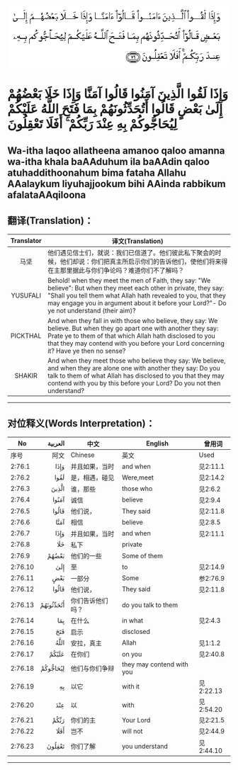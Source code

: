 ![002:076](images/002_076.gif)

#  وَإِذَا لَقُوا الَّذِينَ آمَنُوا قَالُوا آمَنَّا وَإِذَا خَلَا بَعْضُهُمْ إِلَىٰ بَعْضٍ قَالُوا أَتُحَدِّثُونَهُمْ بِمَا فَتَحَ اللَّهُ عَلَيْكُمْ لِيُحَاجُّوكُمْ بِهِ عِنْدَ رَبِّكُمْ ۚ أَفَلَا تَعْقِلُونَ 

## Wa-itha laqoo allatheena amanoo qaloo amanna wa-itha khala baAAduhum ila baAAdin qaloo atuhaddithoonahum bima fataha Allahu AAalaykum liyuhajjookum bihi AAinda rabbikum afalataAAqiloona

## 翻译(Translation)：

| Translator | 译文(Translation)                                            |
|:----------:| ------------------------------------------------------------ |
| 马坚       | 他们遇见信士们，就说：我们已信道了。他们彼此私下聚会的时候，他们却说：你们把真主所启示你们的告诉他们，使他们将来得在主那里据此与你们争论吗？难道你们不了解吗？ |
| YUSUFALI   | Behold! when they meet the men of Faith, they say: "We believe": But when they meet each other in private, they say: "Shall you tell them what Allah hath revealed to you, that they may engage you in argument about it before your Lord?"- Do ye not understand (their aim)? |
| PICKTHAL   | And when they fall in with those who believe, they say: We believe. But when they go apart one with another they say: Prate ye to them of that which Allah hath disclosed to you that they may contend with you before your Lord concerning it? Have ye then no sense? |
| SHAKIR     | And when they meet those who believe they say: We believe, and when they are alone one with another they say: Do you talk to them of what Allah has disclosed to you that they may contend with you by this before your Lord? Do you not then understand? |

---

## 对位释义(Words Interpretation)：

| No      |   العربية | 中文             | English                   | 曾用词    |
| ------- | --------: | ---------------- | ------------------------- | --------- |
| 序号    |      阿文 | Chinese          | 英文                      | Used      |
| 2:76.1  |      وَإِذَا | 并且如果，当时   | and when                  | 见2:11.1  |
| 2:76.2  |      لَقُوا | 是，相遇，碰见   | Were,meet                 | 见2:14.2  |
| 2:76.3  |     الَّذِينَ | 谁，那些         | those who                 | 见2:6.2   |
| 2:76.4  |     آمَنُوا | 诚信             | believe                   | 见2:9.4   |
| 2:76.5  |     قَالُوا | 他们说，         | They said                 | 见2:11.8  |
| 2:76.6  |      آمَنَّا | 相信             | believe                   | 见2:8.5   |
| 2:76.7  |      وَإِذَا | 并且如果，当时   | and when                  | 见2:11.1  |
| 2:76.8  |       خَلَا | 私下             | private                   |           |
| 2:76.9  |     بَعْضُهُمْ | 他们的一些       | Some of them              |           |
| 2:76.10 |       إِلَىٰ | 至               | to                        | 见2:14.9  |
| 2:76.11 |       بَعْضٍ | 一部分           | Some                      | 参2:76.9  |
| 2:76.12 |     قَالُوا | 他们说，         | They said                 | 见2:11.8  |
| 2:76.13 | أَتُحَدِّثُونَهُمْ | 你们告诉他们吗？ | do you talk to them       |           |
| 2:76.14 |       بِمَا | 在什么           | in what                   | 见2:4.3   |
| 2:76.15 |       فَتَحَ | 启示             | disclosed                 |           |
| 2:76.16 |      اللَّهُ | 安拉，真主       | Allah                     | 见1:1.2   |
| 2:76.17 |     عَلَيْكُمْ | 在你们           | on you                    | 见2:40.8  |
| 2:76.18 |  لِيُحَاجُّوكُمْ | 他们与你们争辩   | they may contend with you |           |
| 2:76.19 |        بِهِ | 以它             | with it                   | 见2:22.13 |
| 2:76.20 |       عِنْدَ | 以               | with                      | 见2:54.20 |
| 2:76.21 |      رَبِّكُمْ | 你们的主         | Your Lord                 | 见2:21.5  |
| 2:76.22 |      أَفَلَا | 岂不             | will not                  | 见2:44.9  |
| 2:76.23 |    تَعْقِلُونَ | 你们了解         | you understand            | 见2:44.10 |

---
